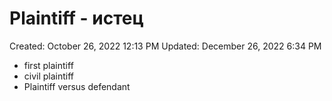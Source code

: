# Plaintiff - истец

Created: October 26, 2022 12:13 PM
Updated: December 26, 2022 6:34 PM

- first plaintiff
- civil plaintiff
- Plaintiff versus defendant